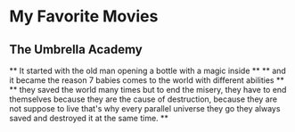 # My Favorite Movies
## The Umbrella Academy
** It started with the old man opening a bottle with a magic inside **
** and it became the reason 7 babies comes to the world with different abilities **
** they saved the world many times but to end the misery, they have to end themselves because they are the cause of destruction, because they are not suppose to live that's why every parallel universe they go they always saved and destroyed it at the same time. **

